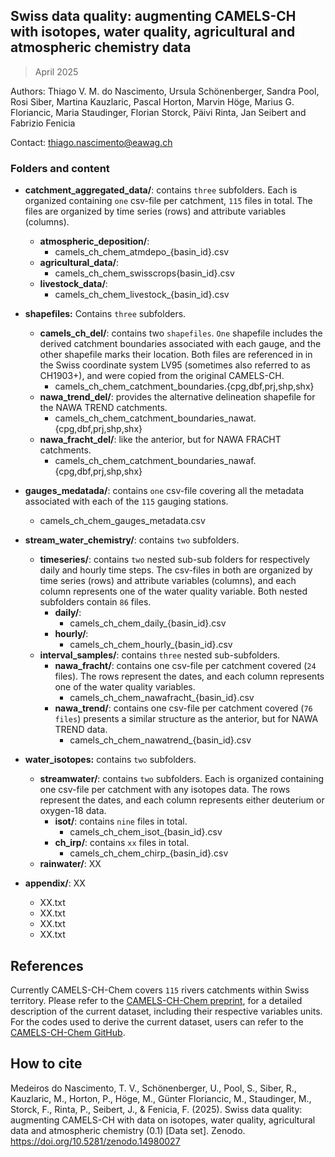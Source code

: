 ## Swiss data quality: augmenting CAMELS-CH with isotopes, water quality, agricultural and atmospheric chemistry data 
> April 2025

Authors: Thiago V. M. do Nascimento, Ursula Schönenberger, Sandra Pool, Rosi Siber, Martina Kauzlaric, Pascal Horton, Marvin Höge, Marius G. Floriancic, Maria Staudinger, Florian Storck, Päivi Rinta, Jan Seibert and Fabrizio Fenicia  

Contact: thiago.nascimento@eawag.ch

### Folders and content
- **catchment_aggregated_data/**: contains `three` subfolders. Each is organized containing `one` csv-file per catchment, `115` files in total. The files are organized by time series (rows) and attribute variables (columns).
	- **atmospheric_deposition/**:
		- camels_ch_chem_atmdepo_{basin_id}.csv
	- **agricultural_data/**:
		- camels_ch_chem_swisscrops{basin_id}.csv
	- **livestock_data/**:
		- camels_ch_chem_livestock_{basin_id}.csv

- **shapefiles:** Contains `three` subfolders. 
	- **camels_ch_del/**: contains two `shapefiles`. `One` shapefile includes the derived catchment boundaries associated with each gauge, and the other shapefile marks their location. Both files are referenced in in the Swiss coordinate system LV95 (sometimes also referred to as CH1903+), and were copied from the original CAMELS-CH. 
		- camels_ch_chem_catchment_boundaries.{cpg,dbf,prj,shp,shx}
	- **nawa_trend_del/**: provides the alternative delineation shapefile for the NAWA TREND catchments. 
		- camels_ch_chem_catchment_boundaries_nawat.{cpg,dbf,prj,shp,shx}
	- **nawa_fracht_del/**: like the anterior, but for NAWA FRACHT catchments.
		- camels_ch_chem_catchment_boundaries_nawaf.{cpg,dbf,prj,shp,shx}

- **gauges_medatada/**: contains `one` csv-file covering all the metadata associated with each of the `115` gauging stations.
	- camels_ch_chem_gauges_metadata.csv

- **stream_water_chemistry/**: contains `two` subfolders.  
	- **timeseries/**: contains `two` nested sub-sub folders for respectively daily and hourly time steps. The csv-files in both are organized by time series (rows) and attribute variables (columns), and each column represents one of the water quality variable. Both nested subfolders contain `86` files. 
		- **daily/**:
			- camels_ch_chem_daily_{basin_id}.csv
		- **hourly/**:
			- camels_ch_chem_hourly_{basin_id}.csv
	- **interval_samples/**: contains `three` nested sub-subfolders. 
		- **nawa_fracht/**: contains one csv-file per catchment covered (`24` files). The rows represent the dates, and each column represents one of the water quality variables.
			- camels_ch_chem_nawafracht_{basin_id}.csv
		- **nawa_trend/**: contains one csv-file per catchment covered (`76 files`) presents a similar structure as the anterior, but for NAWA TREND data.
			- camels_ch_chem_nawatrend_{basin_id}.csv

- **water_isotopes:** contains `two` subfolders. 
	- **streamwater/**: contains `two` subfolders. Each is organized containing one csv-file per catchment with any isotopes data. The rows represent the dates, and each column represents either deuterium or oxygen-18 data. 
		- **isot/**: contains `nine` files in total. 
			- camels_ch_chem_isot_{basin_id}.csv
		- **ch_irp/**: contains `xx` files in total. 
			- camels_ch_chem_chirp_{basin_id}.csv
	- **rainwater/**: XX

- **appendix/**: XX
	- XX.txt
	- XX.txt
	- XX.txt
	- XX.txt

## References
Currently CAMELS-CH-Chem covers `115` rivers catchments within Swiss territory. Please refer to the [CAMELS-CH-Chem preprint](XX), for a detailed description of the current dataset, including their respective variables units. For the codes used to derive the current dataset, users can refer to the [CAMELS-CH-Chem GitHub](XX). 

## How to cite
Medeiros do Nascimento, T. V., Schönenberger, U., Pool, S., Siber, R., Kauzlaric, M., Horton, P., Höge, M., Günter Floriancic, M., Staudinger, M., Storck, F., Rinta, P., Seibert, J., & Fenicia, F. (2025). Swiss data quality: augmenting CAMELS-CH with data on isotopes, water quality, agricultural data and atmospheric chemistry (0.1) [Data set]. Zenodo. https://doi.org/10.5281/zenodo.14980027